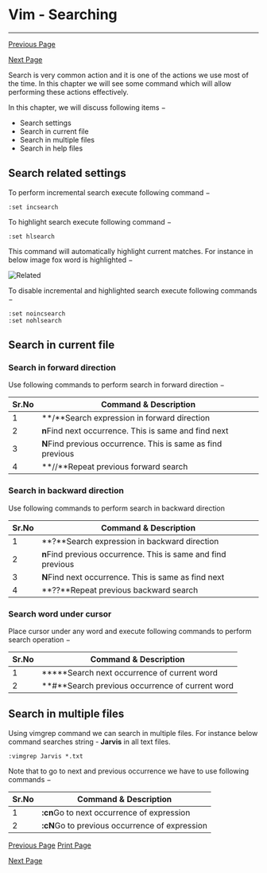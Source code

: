 # Vim - Searching

------



[ Previous Page](https://www.tutorialspoint.com/vim/vim_revisiting_editing.htm)

[Next Page ](https://www.tutorialspoint.com/vim/vim_working_with_multiple_things.htm)

Search is very common action and it is one of the actions we use most of the time. In this chapter we will see some command which will allow performing these actions effectively.

In this chapter, we will discuss following items −

- Search settings
- Search in current file
- Search in multiple files
- Search in help files

## Search related settings

To perform incremental search execute following command −

```
:set incsearch
```

To highlight search execute following command −

```
:set hlsearch
```

This command will automatically highlight current matches. For instance in below image fox word is highlighted −

![Related](https://www.tutorialspoint.com/vim/images/related.jpg)

To disable incremental and highlighted search execute following commands −

```
:set noincsearch
:set nohlsearch
```

## Search in current file

### Search in forward direction

Use following commands to perform search in forward direction −

| Sr.No | Command & Description                                        |
| ----- | ------------------------------------------------------------ |
| 1     | **/<expression>**Search expression in forward direction      |
| 2     | **n**Find next occurrence. This is same and find next        |
| 3     | **N**Find previous occurrence. This is same as find previous |
| 4     | **//**Repeat previous forward search                         |

### Search in backward direction

Use following commands to perform search in backward direction

| Sr.No | Command & Description                                        |
| ----- | ------------------------------------------------------------ |
| 1     | **?<expression>**Search expression in backward direction     |
| 2     | **n**Find previous occurrence. This is same and find previous |
| 3     | **N**Find next occurrence. This is same as find next         |
| 4     | **??**Repeat previous backward search                        |

### Search word under cursor

Place cursor under any word and execute following commands to perform search operation −

| Sr.No | Command & Description                           |
| ----- | ----------------------------------------------- |
| 1     | *****Search next occurrence of current word     |
| 2     | **#**Search previous occurrence of current word |

## Search in multiple files

Using vimgrep command we can search <expression> in multiple files. For instance below command searches string - **Jarvis** in all text files.

```
:vimgrep Jarvis *.txt
```

Note that to go to next and previous occurrence we have to use following commands −

| Sr.No | Command & Description                          |
| ----- | ---------------------------------------------- |
| 1     | **:cn**Go to next occurrence of expression     |
| 2     | **:cN**Go to previous occurrence of expression |

[ Previous Page](https://www.tutorialspoint.com/vim/vim_revisiting_editing.htm) [ Print Page](javascript:printPage();)

[Next Page ](https://www.tutorialspoint.com/vim/vim_working_with_multiple_things.htm)